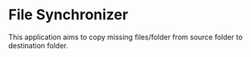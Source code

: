 # File Synchronizer 

This application aims to copy missing files/folder from source folder to destination folder.